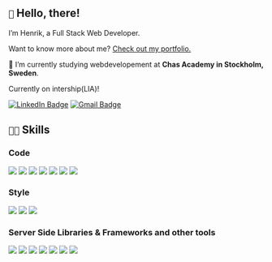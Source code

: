 ## `👋` Hello, there! 

I’m Henrik, a Full Stack Web Developer.

Want to know more about me? [Check out my portfolio.](https://hekskjipro.netlify.app/)

🌱 I’m currently studying webdevelopement at <b>Chas Academy in Stockholm, Sweden</b>. 

Currently on intership(LIA)!


[![LinkedIn Badge](https://img.shields.io/badge/LinkedIn-0D76A8?style=for-the-badge&logo=linkedin&logoColor=white)](https://www.linkedin.com/in/henrik-berglund-77109614/)
[![Gmail Badge](https://img.shields.io/badge/Gmail-D14836?style=for-the-badge&logo=gmail&logoColor=white)](mailto:henrik.berglund@hotmail.com)


## `💪🏻` Skills

### Code

[![](https://img.shields.io/badge/JavaScript-F7DF1E?style=for-the-badge&logo=JavaScript&logoColor=black)](https://developer.mozilla.org/en-US/docs/Web/JavaScript)
[![](https://img.shields.io/badge/TypeScript-3178C6?style=for-the-badge&logo=TypeScript&logoColor=white)](https://www.typescriptlang.org/)
[![](https://img.shields.io/badge/React-20232A?style=for-the-badge&logo=react&logoColor=61DAFB)](https://reactjs.org/)
[![](https://img.shields.io/badge/Webpack-8DD6F9?style=for-the-badge&logo=Webpack&logoColor=black)](https://webpack.js.org/)
[![](https://img.shields.io/badge/Redux-764ABC?style=for-the-badge&logo=Redux&logoColor=white)](https://redux.js.org/)
[![](https://img.shields.io/badge/Node.js-43853D?style=for-the-badge&logo=node.js&logoColor=white)](https://nodejs.org/en/)
[![](https://img.shields.io/badge/Angular-DD0031?style=for-the-badge&logo=angular&logoColor=white)](https://angular.io/)
  
### Style

[![](https://img.shields.io/badge/CSS-1572B6?style=for-the-badge&logo=css3&logoColor=white)](https://developer.mozilla.org/en-US/docs/Web/CSS/Reference)
[![](https://img.shields.io/badge/Styled_Components-DB7093?style=for-the-badge&logo=styled-components&logoColor=white)](https://styled-components.com/)
[![](https://img.shields.io/badge/Sass-CC6699?style=for-the-badge&logo=Sass&logoColor=white)](https://sass-lang.com/)

### Server Side Libraries & Frameworks and other tools

[![](https://img.shields.io/badge/NPM-CB3837?style=for-the-badge&logo=npm&logoColor=white)](https://www.npmjs.com/)
[![](https://img.shields.io/badge/GitHub-181717?style=for-the-badge&logo=GitHub&logoColor=white)](https://github.com/)
[![](https://img.shields.io/badge/Vercel-000000?style=for-the-badge&logo=Vercel&logoColor=white)](https://vercel.com/)
[![](https://img.shields.io/badge/Netlify-00C7B7?style=for-the-badge&logo=netlify&logoColor=white)](https://www.netlify.com/)
[![](https://img.shields.io/badge/Figma-F24E1E?style=for-the-badge&logo=Figma&logoColor=white)](https://www.figma.com/)
[![](https://img.shields.io/badge/MySQL-00000F?style=for-the-badge&logo=mysql&logoColor=white)](https://www.mysql.com/)
[![](https://img.shields.io/badge/Laravel-FF2D20?style=for-the-badge&logo=laravel&logoColor=white)](https://laravel.com/)




<!---
Hekski/Hekski is a ✨ special ✨ repository because its `README.md` (this file) appears on your GitHub profile.
You can click the Preview link to take a look at your changes.
--->
